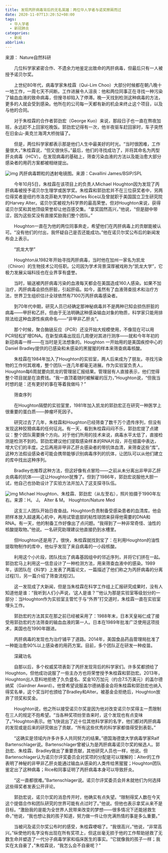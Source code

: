 ```yaml
---
title: 发现丙肝病毒背后的无名英雄：两位华人学者与诺奖擦肩而过
date: 2020-11-07T13:20:52+08:00
tags:
  - 华人学者
  - 新冠肺炎
categories:
  - 新闻
abbrlink:
---
```


来源： Nature自然科研　　

　　几位科学家紧密合作、不遗余力地鉴定出致命的丙肝病毒，但最后只有一人被授予诺贝尔奖。

　　上世纪80年代，病毒学家朱桂霖（Qui-Lim Choo）大部分时候都在朝八晚十一地工作，一周七天不间断。工作进展令人沮丧：他和两位同事正在寻找一种污染了输血血液的致命病毒，但搜寻却陷入了停滞。晚一天找到检测这种病毒的方法，更多的人就会受到感染。他所在的公司每一天都有新的机会来终止这个项目，以及与他的合同。

　　对于朱桂霖的合作者郭劲宏（George Kuo）来说，那段日子也一直在熬夜加班，永远赶不上回家吃晚饭。郭劲宏记得有一次，他半夜驱车赶回家时，车子突然在旧金山-奥克兰海湾大桥抛锚了。

　　但是，两位科学家都表示那是他们人生中最美好的时光。“当时很困难，工作量很大，”朱桂霖说，“但又很快乐。”最后，他们的寻找成功了，并将其命名为丙型肝炎病毒（HCV）。在发现病毒的基础上，筛查污染血液的方法以及能治愈大部分感染者的用药方案都被相继提出。

![img](https://cdn.jsdelivr.net/gh/yakeing/Documentation@main/Hexo/images/74bc-kcieyvz5039201.jpg)
丙肝病毒颗粒的透射电镜图。来源：Cavallini James/BSIP/SPL

　　今年10月5日，朱桂霖在该项目上的负责人Michael Houghton因为发现了丙肝病毒被授予诺贝尔生理学或医学奖。朱桂霖和郭劲宏并不在三位获奖者中，另两位得奖者是纽约市洛克菲勒大学的Charles Rice以及曾就职于美国国立卫生研究院的Harvey Alter。诺贝尔奖被视为科学界的最高荣誉。但对Houghton来说，获得诺贝尔奖和其他顶级荣誉却让他百感交集。“拿奖固然高兴，”他说，“但是甜中带涩，因为这些奖没有直接奖励我们整个团队。”

　　Houghton一直在为他的两位同事奔走，希望他们在丙肝病毒上的贡献能被认可。“没有他们的付出，我怀疑自己是否还能成功。”他在诺贝尔奖公布后的新闻发布会上表示。

　　“凯龙大学”

　　Houghton从1982年开始寻找丙肝病毒，当时他在加州一家名为凯龙（Chiron）的生物技术公司任职。公司因为学术背景深厚被戏称为“凯龙大学”，它极力发展尖端科技也在业界享有盛誉。

　　当时，输送被丙肝病毒污染的血液每天都会在美国造成160人感染。如果不加治疗，丙肝病毒会损伤肝脏，引起肝癌。如今，虽然有了血液筛查技术和治疗方法，世界卫生组织估计全球依然有7100万丙肝病毒感染者。

　　到70年代中期，研究人员已经确定那神秘病毒并不是两种已知会损伤肝脏的病毒——甲肝和乙肝。但由于无法明确这种感染输血对象的物质，科学家只能用排除法给这种血源性疾病命名——“非甲非乙肝炎”。

　　那个时候，聚合酶链反应（PCR）还没开始大规模使用，不像现在可以用PCR轻松扩增DNA。在新型病毒出现后几周便对其进行测序——就和今年年初的新冠病毒一样——在当时是无法想象的。Houghton 一开始用的是美国疾控中心的Daniel Bradley提供的已感染和未感染的黑猩猩的样本来筛查病毒核酸。

　　朱桂霖在1984年加入了Houghton的实验室，两人后来成为了朋友。寻找污染物的工作何其艰难，整个团队一连几年都毫无进展。作为实验室负责人，Houghton每6周就要向凯龙的管理层汇报结果。管理层有人直接表示，他们觉得整个项目就是在浪费钱。“我一直顶着随时被解雇的压力，”Houghton说，“但我当时想的是：还有更好的事在等着我做吗？”

　　筛查序列

　　在Houghton隔壁的实验室里，1981年加入凯龙的郭劲宏正在研究一种医学上很重要的蛋白质——肿瘤坏死因子。

　　研究过去了几年，朱桂霖和Houghton已经筛查了数千万个遗传序列，但没有发现这种狡猾病毒的任何征兆。有一天，看到朱桂霖闷闷不乐，郭劲宏提了点建议：整个团队需要换个方向。对于他们所用的技术来说，病毒水平太低了，直接检测是检测不到的。郭劲宏建议他们提取感染样本的RNA片段，并在细菌中表达，增大它们的丰度。之后再用非甲非乙肝炎感染者的带抗体血清，来筛查这些“库”。这种方法假设感染者可能会携带能够识别病毒序列的抗体，让团队可以从他们建立的库中找出这种序列。

　　Bradley也推荐这种方法，但这好像有点冒险——之前从未分离出非甲非乙肝炎病毒的抗体——这让Houghton犹豫了。但到了1986年，郭劲宏说服他大胆一试，他自己也协助设计了实验方法并加入了这支探寻队伍。

![img](https://cdn.jsdelivr.net/gh/yakeing/Documentation@main/Hexo/images/a169-kcieyvz5039284.jpg)
Michael Houghton、朱桂霖、郭劲宏（从左至右），照片拍摄于1990年左右。来源：H。 J。 Alter &amp; M。 Houghton/Nature Med

　　这支三人团队开始日夜奋战。Houghton负责制备受感染患者的血清库。他会把样本放入超速离心机中，再用试管底部的粘性球团来获得他需要的DNA和RNA。有一天，他的制备工作好像出了点问题。“我得到了一种非常奇怪、油性的核酸提取物。”他说。一名研究助理建议他直接扔到水槽里。

　　但Houghton还是用了。很快，朱桂霖就找到宝了：在利用Houghton的油性提取物制作的库中，他似乎发现了来自病毒的一小段核酸。

　　利用这个小片段，团队找出了病毒基因组中的邻近序列，并将它们拼在一起。郭劲宏马上利用这一信息设计了一种检测方法，用来筛查血液中的感染。1989年，该团队在《科学》上发表了两篇论文，一篇描述了他们称之为丙肝病毒的分离过程[1]，另一篇介绍了筛查流程[2]。

　　这一发现成了大新闻，但是当朱桂霖在科学工作组上汇报研究成果时，没有人知道他是谁：“我听到人们小声说，‘这人是谁？’”他认为那是实验室等级划分的一部分：当Houghton作为实验室主管忙于与“外界”打交道时，朱桂霖一直在实验室埋头工作。

　　郭劲宏的方法其实在那之前已经被采用了：1988年末，日本天皇裕仁成了接受用郭劲宏的方法筛查的输血血液的第一人。日本在1989年批准广泛使用这项技术，美国也在1990年跟进。

　　丙肝病毒的发现也为治疗铺平了道路。2014年，美国食品药品管理局批准了一种能治愈90%以上感染者的用药方案。目前，多个团队正在研发一种疫苗。

　　深藏功名

　　自那以后，多个权威奖项表彰了丙肝发现背后的科学家们。许多奖都颁给了Houghton，但他成功说服了一些主办方也将荣誉授予朱桂霖和郭劲宏。2013年，Houghton出人意料地拒绝了久负盛名、奖金10万加元（约合7.5万美元）的盖尔德纳奖（Gairdner Award）。他曾希望说服盖尔德纳基金会将朱桂霖和郭劲宏也纳入得奖名单，这个奖当时也颁给了Bradley和Alter。被基金会拒绝后，Houghton放弃了领奖和奖金。

　　Houghton说，他之所以接受诺贝尔奖是因为他对改变诺贝尔奖得主一贯限制在三人的规定不抱希望。“当各种奖项纷至沓来时，这个发现也有点变味了。”Houghton表示。他飞快说出了近十位其他科学家的名字，他们都对丙肝病毒的发现或是后来的研究做出了贡献，“所有这些优秀的科学家都值得受到表彰。”

　　“这确实是领域内许多许多人共同努力的结果。”德国海德堡大学病毒学家Ralf Bartenschlager说。Bartenschlager曾被认为是丙肝病毒诺贝尔奖的候选人。郭劲宏、朱桂霖、Bradley做出了重要贡献，其他研究人员也一样，他说。但Bartenschlager认为诺贝尔评奖委员会对奖项的分配是可以理解的：Alter的工作表明了神秘的非甲非乙肝炎能通过输血从感染的人类传给黑猩猩；Houghton团队鉴定出了这种病毒；Rice和同事证明了丙肝病毒本身可以导致肝炎。

　　“这一直都很难。”Bartenschlager说。诺贝尔评奖委员会并未就他们为何选择这些得奖者发表公开评论。

　　郭劲宏说，诺贝尔奖的消息传开时，他确实有点失望。“限制得奖人数在今天这个提倡合作和团队研究的世界可能有点过时了。”他说。但他也表示拿奖从来不是目标。“激励我的是能为全世界人民带来改变的梦想——很多情况下还能拯救生命，”他说，“我也想让我的孩子知道，努力做一件让你充满热情的事是多么重要。”

　　当被问及诺贝尔奖公布时的感受，朱桂霖哽咽了。“我很高兴，”他说，“非常高兴。”纵使他的名字没有出现在所有奖项上，但这丝毫无损于他的工作帮助拯救了无数生命并塑造了一代分子病毒学家和临床医生的事实。“它就像我的孩子一样；我实在太自豪了，”朱桂霖说，“我怎么会不自豪呢？”